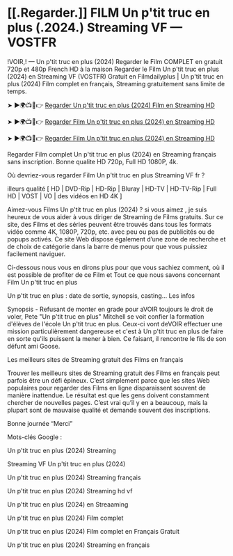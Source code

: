 # [[.Regarder.]] FILM Un p'tit truc en plus (.2024.) Streaming VF — VOSTFR

!VOIR,! — Un p'tit truc en plus (2024) Regarder le Film COMPLET en gratuit 720p et 480p French HD à la maison Regarder le Film Un p'tit truc en plus (2024) en Streaming VF (VOSTFR) Gratuit en Filmdailyplus | Un p'tit truc en plus (2024) Film complet en français, Streaming gratuitement sans limite de temps.

➤ ►🌍📺📱👉 [Regarder Un p'tit truc en plus (2024) Film en Streaming HD](https://t.co/yyi1il9EMI)

➤ ►🌍📺📱👉 [Regarder Film Un p'tit truc en plus (2024) en Streaming HD](https://t.co/yyi1il9EMI)

➤ ►🌍📺📱👉 [Regarder Film Un p'tit truc en plus (2024) en Streaming HD](https://t.co/yyi1il9EMI)

Regarder Film complet Un p'tit truc en plus (2024) en Streaming français sans inscription. Bonne qualite HD 720p, Full HD 1080P, 4k.

Où devriez-vous regarder Film Un p'tit truc en plus Streaming VF fr ?

illeurs qualité [ HD | DVD-Rip | HD-Rip | Bluray | HD-TV | HD-TV-Rip | Full HD | VOST | VO | des vidéos en HD 4K ]

Aimez-vous Films Un p'tit truc en plus (2024) ? si vous aimez , je suis heureux de vous aider à vous diriger de Streaming de Films gratuits. Sur ce site, des Films et des séries peuvent être trouvés dans tous les formats vidéo comme 4K, 1080P, 720p, etc. avec peu ou pas de publicités ou de popups activés. Ce site Web dispose également d’une zone de recherche et de choix de catégorie dans la barre de menus pour que vous puissiez facilement naviguer.

Ci-dessous nous vous en dirons plus pour que vous sachiez comment, où il est possible de profiter de ce Film et Tout ce que nous savons concernant Film Un p'tit truc en plus

Un p'tit truc en plus : date de sortie, synopsis, casting... Les infos

Synopsis - Refusant de monter en grade pour aVOIR toujours le droit de voler, Pete "Un p'tit truc en plus" Mitchell se voit confier la formation d'élèves de l'école Un p'tit truc en plus. Ceux-ci vont deVOIR effectuer une mission particulièrement dangereuse et c'est à Un p'tit truc en plus de faire en sorte qu'ils puissent la mener à bien. Ce faisant, il rencontre le fils de son défunt ami Goose.

Les meilleurs sites de Streaming gratuit des Films en français

Trouver les meilleurs sites de Streaming gratuit des Films en français peut parfois être un défi épineux. C’est simplement parce que les sites Web populaires pour regarder des Films en ligne disparaissent souvent de manière inattendue. Le résultat est que les gens doivent constamment chercher de nouvelles pages. C’est vrai qu’il y en a beaucoup, mais la plupart sont de mauvaise qualité et demande souvent des inscriptions.

Bonne journée “Merci”

Mots-clés Google :

Un p'tit truc en plus (2024) Streaming

Streaming VF Un p'tit truc en plus (2024)

Un p'tit truc en plus (2024) Streaming français

Un p'tit truc en plus (2024) Streaming hd vf

Un p'tit truc en plus (2024) en Streaaming

Un p'tit truc en plus (2024) Film complet

Un p'tit truc en plus (2024) Film complet en Français Gratuit

Un p'tit truc en plus (2024) Streaming en français
